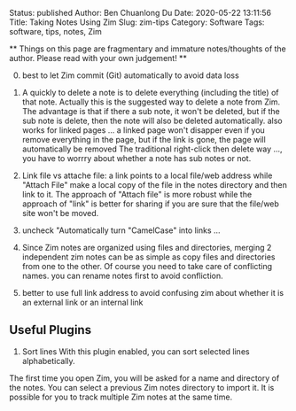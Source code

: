 Status: published
Author: Ben Chuanlong Du
Date: 2020-05-22 13:11:56
Title: Taking Notes Using Zim
Slug: zim-tips
Category: Software
Tags: software, tips, notes, Zim

**
Things on this page are fragmentary and immature notes/thoughts of the author. 
Please read with your own judgement!
**
 
0. best to let Zim commit (Git) automatically to avoid data loss

0. A quickly to delete a note is to delete everything (including the title) of that note.
    Actually this is the suggested way to delete a note from Zim.
    The advantage is that if there a sub note, it won't be deleted,
    but if the sub note is delete, then the note will also be deleted automatically.
    also works for linked pages ... 
    a linked page won't disapper even if you remove everything in the page,
    but if the link is gone, the page will automatically be removed
    The traditional right-click then delete way ..., 
    you have to worrry about whether a note has sub notes or not.

1. Link file vs attache file: 
    a link points to a local file/web address 
    while "Attach File" make a local copy of the file in the notes directory and then link to it. 
    The approach of "Attach file" is more robust while the approach of "link" is better for sharing 
    if you are sure that the file/web site won't be moved.

2. uncheck "Automatically turn "CamelCase" into links ...

3. Since Zim notes are organized using files and directories, 
    merging 2 independent zim notes can be as simple as copy files and directories from one to the other.
    Of course you need to take care of conflicting names.
    you can rename notes first to avoid confliction.

4. better to use full link address to avoid confusing zim 
    about whether it is an external link or an internal link

## Useful Plugins

1. Sort lines
    With this plugin enabled, you can sort selected lines alphabetically.

The first time you open Zim,
you will be asked for a name and directory of the notes.
You can select a previous Zim notes directory to import it.
It is possible for you to track multiple Zim notes at the same time.
